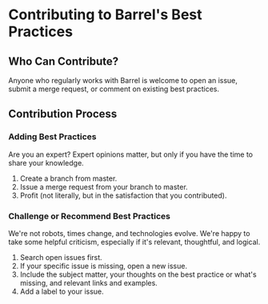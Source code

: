 # Contributing to Barrel's Best Practices

## Who Can Contribute?

Anyone who regularly works with Barrel is welcome to open an issue, submit a merge request, or comment on existing best practices.

## Contribution Process

### Adding Best Practices

Are you an expert? Expert opinions matter, but only if you have the time to share your knowledge.

1. Create a branch from master.
2. Issue a merge request from your branch to master.
3. Profit (not literally, but in the satisfaction that you contributed).

### Challenge or Recommend Best Practices

We're not robots, times change, and technologies evolve. We're happy to take some helpful criticism, especially if it's relevant, thoughtful, and logical. 

1. Search open issues first.
2. If your specific issue is missing, open a new issue.
3. Include the subject matter, your thoughts on the best practice or what's missing, and relevant links and examples.
4. Add a label to your issue.